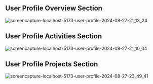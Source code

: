 ## User Profile Overview Section
![screencapture-localhost-5173-user-profile-2024-08-27-21_13_24](https://github.com/user-attachments/assets/96de3458-aaf5-47d9-a284-6fb0b72f1713)
## User Profile Activities Section
![screencapture-localhost-5173-user-profile-2024-08-27-21_10_04](https://github.com/user-attachments/assets/c507df27-6819-403a-b2cd-647e0ca01b87)
## User Profile Projects Section
![screencapture-localhost-5173-user-profile-2024-08-27-23_49_41](https://github.com/user-attachments/assets/a6595974-0f3e-4705-b711-916e376ef986)
